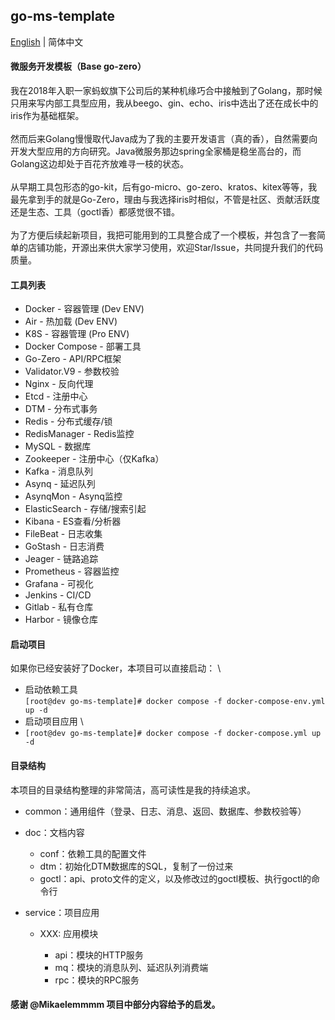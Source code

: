 ## go-ms-template

[English](README.md) | 简体中文

#### 微服务开发模板（Base go-zero）
我在2018年入职一家蚂蚁旗下公司后的某种机缘巧合中接触到了Golang，那时候只用来写内部工具型应用，我从beego、gin、echo、iris中选出了还在成长中的iris作为基础框架。 \
\
然而后来Golang慢慢取代Java成为了我的主要开发语言（真的香），自然需要向开发大型应用的方向研究。Java微服务那边spring全家桶是稳坐高台的，而Golang这边却处于百花齐放难寻一枝的状态。 \
\
从早期工具包形态的go-kit，后有go-micro、go-zero、kratos、kitex等等，我最先拿到手的就是Go-Zero，理由与我选择iris时相似，不管是社区、贡献活跃度还是生态、工具（goctl香）都感觉很不错。 \
\
为了方便后续起新项目，我把可能用到的工具整合成了一个模板，并包含了一套简单的店铺功能，开源出来供大家学习使用，欢迎Star/Issue，共同提升我们的代码质量。

#### 工具列表

- Docker - 容器管理 (Dev ENV)
- Air - 热加载 (Dev ENV)
- K8S - 容器管理 (Pro ENV)
- Docker Compose - 部署工具
- Go-Zero - API/RPC框架
- Validator.V9 - 参数校验
- Nginx - 反向代理
- Etcd - 注册中心
- DTM - 分布式事务
- Redis - 分布式缓存/锁
- RedisManager - Redis监控
- MySQL - 数据库
- Zookeeper - 注册中心（仅Kafka）
- Kafka - 消息队列
- Asynq - 延迟队列
- AsynqMon - Asynq监控
- ElasticSearch - 存储/搜索引起
- Kibana - ES查看/分析器
- FileBeat - 日志收集
- GoStash - 日志消费
- Jeager - 链路追踪
- Prometheus - 容器监控
- Grafana - 可视化
- Jenkins - CI/CD
- Gitlab - 私有仓库
- Harbor - 镜像仓库

#### 启动项目

如果你已经安装好了Docker，本项目可以直接启动： \
- 启动依赖工具 \
`[root@dev go-ms-template]# docker compose -f docker-compose-env.yml up -d`
- 启动项目应用 \
- `[root@dev go-ms-template]# docker compose -f docker-compose.yml up -d`


#### 目录结构
本项目的目录结构整理的非常简洁，高可读性是我的持续追求。

- common：通用组件（登录、日志、消息、返回、数据库、参数校验等）

- doc：文档内容

    - conf：依赖工具的配置文件
    - dtm：初始化DTM数据库的SQL，复制了一份过来
    - goctl：api、proto文件的定义，以及修改过的goctl模板、执行goctl的命令行

- service：项目应用

    - XXX: 应用模块
  
        - api：模块的HTTP服务
        - mq：模块的消息队列、延迟队列消费端
        - rpc：模块的RPC服务


#### 感谢 @Mikaelemmmm 项目中部分内容给予的启发。
